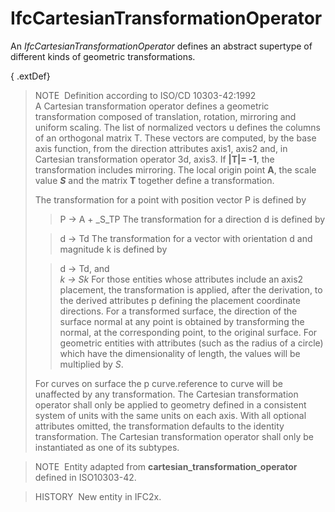 IfcCartesianTransformationOperator
==================================

An _IfcCartesianTransformationOperator_ defines an abstract supertype of different kinds of geometric transformations.

{ .extDef}
> NOTE&nbsp; Definition according to ISO/CD 10303-42:1992  
> A Cartesian transformation operator defines a geometric transformation composed of translation, rotation, mirroring and uniform scaling. The list of normalized vectors u defines the columns of an orthogonal matrix T. These vectors are computed, by the base axis function, from the direction attributes axis1, axis2 and, in Cartesian transformation operator 3d, axis3. If **|T|= -1**, the transformation includes mirroring. The local origin point **A**, the scale value **_S_** and the matrix **T** together define a transformation.  
>   
> The transformation for a point with position vector P is defined by 
>> P -&gt; A + _S_TP
> The transformation for a direction d is defined by
> 
>> d -&gt; Td
> The transformation for a vector with orientation d and magnitude k is defined by
> 
>> d -&gt; Td, and  
>> _k -&gt; Sk_
> For those entities whose attributes include an axis2 placement, the transformation is applied, after the derivation, to the derived attributes p defining the placement coordinate directions. For a transformed surface, the direction of the surface normal at any point is obtained by transforming the normal, at the corresponding point, to the original surface. For geometric entities with attributes (such as the radius of a circle) which have the dimensionality of length, the values will be multiplied by _S_.
> 
> For curves on surface the p curve.reference to curve will be unaffected by any transformation. The Cartesian transformation operator shall only be applied to geometry defined in a consistent system of units with the same units on each axis. With all optional attributes omitted, the transformation defaults to the identity transformation. The Cartesian transformation operator shall only be instantiated as one of its subtypes.
> 


> NOTE&nbsp; Entity adapted from **cartesian_transformation_operator** defined in ISO10303-42.

> HISTORY&nbsp; New entity in IFC2x.
